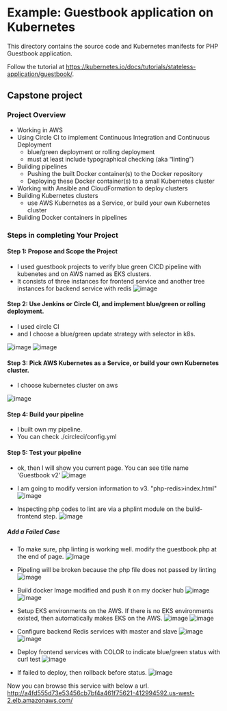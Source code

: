 # Example: Guestbook application on Kubernetes

This directory contains the source code and Kubernetes manifests for PHP
Guestbook application.

Follow the tutorial at https://kubernetes.io/docs/tutorials/stateless-application/guestbook/.

## Capstone project

### Project Overview

- Working in AWS
- Using  Circle CI to implement Continuous Integration and Continuous Deployment
  - blue/green deployment or rolling deployment
  - must at least include typographical checking (aka “linting”)
- Building pipelines
  - Pushing the built Docker container(s) to the Docker repository 
  - Deploying these Docker container(s) to a small Kubernetes cluster
- Working with Ansible and CloudFormation to deploy clusters
- Building Kubernetes clusters
  - use AWS Kubernetes as a Service, or build your own Kubernetes cluster
- Building Docker containers in pipelines



### Steps in completing Your Project

#### Step 1: Propose and Scope the Project

- I used guestbook projects to verify blue green CICD pipeline with kubenetes and on AWS named as EKS clusters.
- It consists of three instances for frontend service and another tree instances for backend service with redis
![image](https://user-images.githubusercontent.com/6824701/115209797-e78dc300-a138-11eb-8993-47d873388bf0.png)


#### Step 2: Use Jenkins or Circle CI, and implement blue/green or rolling deployment.

- I used circle CI
- and I choose a blue/green update strategy with selector in k8s.

![image](https://user-images.githubusercontent.com/6824701/115209957-1441da80-a139-11eb-93f1-a09fed9406da.png)
![image](https://user-images.githubusercontent.com/6824701/115210631-bfeb2a80-a139-11eb-9317-27888d9561e4.png)


#### Step 3: Pick AWS Kubernetes as a Service, or build your own Kubernetes cluster.

- I choose kubernetes cluster on aws

![image](https://user-images.githubusercontent.com/6824701/115210762-e14c1680-a139-11eb-8c20-f87f09f7dd69.png)


#### Step 4: Build your pipeline

- I built own my pipeline.
- You can check ./circleci/config.yml

#### Step 5: Test your pipeline

- ok, then I will show you current page. You can see title name 'Guestbook v2'
![image](https://user-images.githubusercontent.com/6824701/115211176-46a00780-a13a-11eb-9ef0-33f75a9a3f23.png)

- I am going to modify version information to v3. "php-redis>index.html"
![image](https://user-images.githubusercontent.com/6824701/115211370-77803c80-a13a-11eb-8648-3be3b1bc1405.png)

- Inspecting php codes to lint are via a phplint module on the build-frontend step.
![image](https://user-images.githubusercontent.com/6824701/115211660-bdd59b80-a13a-11eb-9ad4-cc76b68f729b.png)

##### Add a Failed Case
- To make sure, php linting is working well. modify the guestbook.php at the end of page.
![image](https://user-images.githubusercontent.com/6824701/115233498-f4b7ab80-a152-11eb-83f5-67bc06c5875c.png)
- Pipeling will be broken because the php file does not passed by linting
![image](https://user-images.githubusercontent.com/6824701/115233086-722eec00-a152-11eb-874f-17a7eb044577.png)


- Build docker Image modified and push it on my docker hub
![image](https://user-images.githubusercontent.com/6824701/115212143-2b81c780-a13b-11eb-9951-5c941903ec17.png)
![image](https://user-images.githubusercontent.com/6824701/115212205-39374d00-a13b-11eb-9400-2a055babd2ae.png)

- Setup EKS environments on the AWS. If there is no EKS environments existed, then automatically makes EKS on the AWS.
![image](https://user-images.githubusercontent.com/6824701/115212566-9e8b3e00-a13b-11eb-9656-007db50ebbdd.png)
![image](https://user-images.githubusercontent.com/6824701/115212753-d0040980-a13b-11eb-9c95-c23255515fe6.png)

- Configure backend Redis services with master and slave
![image](https://user-images.githubusercontent.com/6824701/115212877-f033c880-a13b-11eb-8424-4c0557c07de8.png)
![image](https://user-images.githubusercontent.com/6824701/115212977-0b063d00-a13c-11eb-8dbe-dbfc6dcbebc7.png)

- Deploy frontend services with COLOR to indicate blue/green status with curl test
![image](https://user-images.githubusercontent.com/6824701/115213134-31c47380-a13c-11eb-9626-7c73ce6dcc9d.png)

- If failed to deploy, then rollback before status.
![image](https://user-images.githubusercontent.com/6824701/115213316-5e788b00-a13c-11eb-8b08-c9ee0f823237.png)


Now you can browse this service with below a url.
http://a4fd555d73e53456cb7bf4a461f75621-412994592.us-west-2.elb.amazonaws.com/





